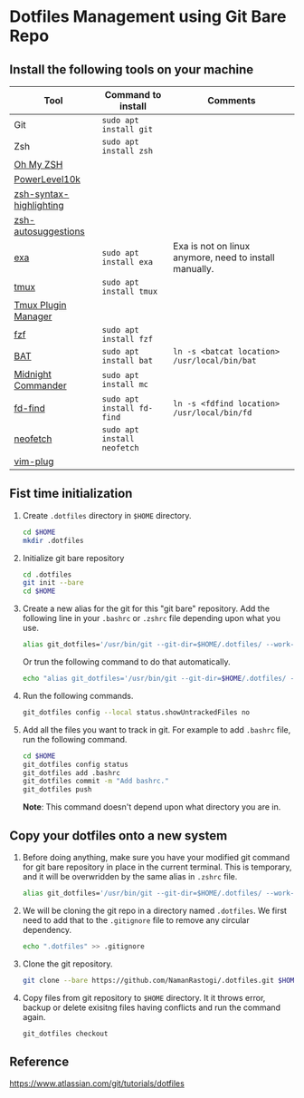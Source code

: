 # Dotfiles Management using Git Bare Repo

## Install the following tools on your machine
| Tool | Command to install | Comments |
|---|---|--|
| Git                                                   | `sudo apt install git` | |
| Zsh                                                   | `sudo apt install zsh` | |
| [Oh My ZSH](https://ohmyz.sh/#install)                | | |
| [PowerLevel10k](https://github.com/romkatv/powerlevel10k#oh-my-zsh) | | |
| [zsh-syntax-highlighting ](https://github.com/zsh-users/zsh-syntax-highlighting/blob/master/INSTALL.md#oh-my-zsh) | | |
| [zsh-autosuggestions](https://github.com/zsh-users/zsh-autosuggestions/blob/master/INSTALL.md#oh-my-zsh) | | |
| [exa](https://the.exa.website/)                       | `sudo apt install exa` | Exa is not on linux anymore, need to install manually. |
| [tmux](https://github.com/tmux/tmux/wiki)             | `sudo apt install tmux` | |
| [Tmux Plugin Manager](https://github.com/tmux-plugins/tpm) | | |
| [fzf](https://github.com/junegunn/fzf)                | `sudo apt install fzf` | |
| [BAT](https://github.com/sharkdp/bat)                 | `sudo apt install bat` | `ln -s <batcat location> /usr/local/bin/bat` |
| [Midnight Commander](https://midnight-commander.org/) | `sudo apt install mc` | |
| [fd-find](https://github.com/sharkdp/fd)              | `sudo apt install fd-find` | `ln -s <fdfind location> /usr/local/bin/fd` |
| [neofetch](https://github.com/dylanaraps/neofetch)    | `sudo apt install neofetch` | |
| [vim-plug](https://github.com/junegunn/vim-plug)      | | |


## Fist time initialization

1. Create `.dotfiles` directory in `$HOME` directory.
    ```sh
    cd $HOME
    mkdir .dotfiles
    ```

1. Initialize git bare repository
    ```sh
    cd .dotfiles
    git init --bare
    cd $HOME
    ```

1. Create a new alias for the git for this "git bare" repository. Add the following line in your `.bashrc` or `.zshrc` file depending upon what you use.
    ```sh
    alias git_dotfiles='/usr/bin/git --git-dir=$HOME/.dotfiles/ --work-tree=$HOME'
    ```
    Or trun the following command to do that automatically.
    ```sh
    echo "alias git_dotfiles='/usr/bin/git --git-dir=$HOME/.dotfiles/ --work-tree=$HOME'" >> $HOME/.bashrc
    ```

1. Run the following commands.
    ```sh
    git_dotfiles config --local status.showUntrackedFiles no
    ```

1. Add all the files you want to track in git. For example to add `.bashrc` file, run the following command.
    ```sh
    cd $HOME
    git_dotfiles config status
    git_dotfiles add .bashrc
    git_dotfiles commit -m "Add bashrc."
    git_dotfiles push
    ```
    **Note**: This command doesn't depend upon what directory you are in.


## Copy your dotfiles onto a new system

1. Before doing anything, make sure you have your modified git command for git bare repository in place in the current terminal. This is temporary, and it will be overwridden by the same alias in `.zshrc` file.

    ```sh
    alias git_dotfiles='/usr/bin/git --git-dir=$HOME/.dotfiles/ --work-tree=$HOME'
    ```

1. We will be cloning the git repo in a directory named `.dotfiles`. We first need to add that to the `.gitignore` file to remove any circular dependency.

    ```sh
    echo ".dotfiles" >> .gitignore
    ```

1. Clone the git repository.

    ```sh
    git clone --bare https://github.com/NamanRastogi/.dotfiles.git $HOME/.dotfiles
    ```

1. Copy files from git repository to `$HOME` directory. It it throws error, backup or delete exisitng files having conflicts and run the command again.

    ```sh
    git_dotfiles checkout
    ```


## Reference
https://www.atlassian.com/git/tutorials/dotfiles
